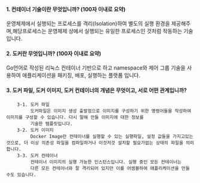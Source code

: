 #### 1. 컨테이너 기술이란 무엇입니까? (100자 이내로 요약)
운영체제에서 실행되는 프로세스를 격리(Isolation)하여 별도의 실행 환경을 제공해주며,해당프로세스는 운영체제 상에서 실행되는 유일한 프로세스인 것처럼 작동하는 기술입니다.

#### 2. 도커란 무엇입니까? (100자 이내로 요약)
Go언어로 작성된 리눅스 컨테이너 기반으로 하고 namespace와 제어 그룹 기술을 사용하여 애플리케이션을 패키징, 배포, 실행하는 플랫폼 입니다.

#### 3. 도커 파일, 도커 이미지, 도커 컨테이너의 개념은 무엇이고, 서로 어떤 관계입니까?
        3-1. 도커 파일
             도커파일은 이미지 생성 출발점으로 이미지를 구성하기 위한 명령어들을 작성하여 이미지를 구성할 수 있습니다. 다시 말해 만들 이미지에 대한 정보를
             기술한 템플릿입니다.
        3-2. 도커 이미지
             Docker Image란 컨테이너를 실행할 수 있는 실행파일, 설정 값들을 가지고있는 것으로, 더 이상 의존성 파일을 컴파일하거나 이것저것 설치할 필요가없는 상태의 파일을 의미합니다.
        3-3. 도커 컨테이너
             컨테이너 이미지의 실행 가능한 인스턴스입니다. 실행 중인 모든 컨테이너는
             다른 모든 컨테이너와 잘 격리되어 있지만 이를 어셈블하여 애플리케이션을 만들 수도 있습니다.
                
